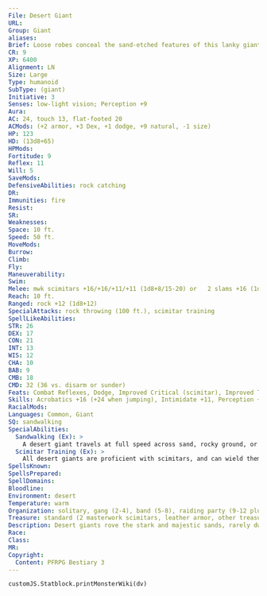 ```yaml
---
File: Desert Giant
URL: 
Group: Giant
aliases: 
Brief: Loose robes conceal the sand-etched features of this lanky giant. In each hand he grips a scimitar nearly the length of a human.
CR: 9
XP: 6400
Alignment: LN
Size: Large
Type: humanoid
SubType: (giant)
Initiative: 3
Senses: low-light vision; Perception +9
Aura: 
AC: 24, touch 13, flat-footed 20
ACMods: (+2 armor, +3 Dex, +1 dodge, +9 natural, -1 size)
HP: 123
HD: (13d8+65)
HPMods: 
Fortitude: 9
Reflex: 11
Will: 5
SaveMods: 
DefensiveAbilities: rock catching
DR: 
Immunities: fire
Resist: 
SR: 
Weaknesses: 
Space: 10 ft.
Speed: 50 ft.
MoveMods: 
Burrow: 
Climb: 
Fly: 
Maneuverability: 
Swim: 
Melee: mwk scimitars +16/+16/+11/+11 (1d8+8/15-20) or   2 slams +16 (1d8+8)
Reach: 10 ft.
Ranged: rock +12 (1d8+12)
SpecialAttacks: rock throwing (100 ft.), scimitar training
SpellLikeAbilities: 
STR: 26
DEX: 17
CON: 21
INT: 13
WIS: 12
CHA: 10
BAB: 9
CMB: 18
CMD: 32 (36 vs. disarm or sunder)
Feats: Combat Reflexes, Dodge, Improved Critical (scimitar), Improved Two-Weapon Fighting, Mobility, Two-Weapon Fighting, Weapon Focus (scimitar)
Skills: Acrobatics +16 (+24 when jumping), Intimidate +11, Perception +9, Survival +17
RacialMods: 
Languages: Common, Giant
SQ: sandwalking
SpecialAbilities:
  Sandwalking (Ex): >
    A desert giant travels at full speed across sand, rocky ground, or dust, and leaves no trail behind unless it chooses to.
  Scimitar Training (Ex): >
    All desert giants are proficient with scimitars, and can wield them as if they were light weapons. A desert giant adds its full Strength bonus to attacks made with a scimitar wielded in its off hand, and gains a +4 bonus to CMD versus disarm and sunder attempts when fighting with a scimitar in each hand.
SpellsKnown: 
SpellsPrepared: 
SpellDomains: 
Bloodline: 
Environment: desert
Temperature: warm
Organization: solitary, gang (2-4), band (5-8), raiding party (9-12 plus 1 fighter of 1st-3rd level), or tribe (10-30 plus 35% noncombatants, 1-3 clerics of 2nd-4th level, 2-4 fighters of 1st-3rd level, and 1 fighter sheik of 4th-6th level, 50% chance of 10-20 human slaves)
Treasure: standard (2 masterwork scimitars, leather armor, other treasure)
Description: Desert giants rove the stark and majestic sands, rarely dwelling in permanent camps. They roam from oasis to oasis, sleeping beneath the stars or in easily dismantled yurts, breaking camp as whim strikes or when food sources grow scarce.  Desert giants stand 15 feet tall on average, but have slender builds and rarely weigh more than 2,000 pounds, a fact that greatly contributes to their grace and speed. The giants favor loose robes with keffiyehs for protection from the scouring desert winds, as well as traveling leathers worn beneath the robes. They require little water, and are able to survive for as long as 2 weeks on food alone. When such goods are available, they drink water, milk, and juices in prodigious amounts, but they spurn beer, wine, and stronger spirits. The bulk of their diet comes from figs, olives, and similar bounty of the oases, supplemented by meat if required. The eldest desert giants live as long as 300 years.  Despite their nomadic ways, desert giants guard their territory fiercely, driving away all interlopers, whether intelligent or bestial.
Race: 
Class: 
MR: 
Copyright:
  Content: PFRPG Bestiary 3
---
```

```dataviewjs
customJS.Statblock.printMonsterWiki(dv)
```
